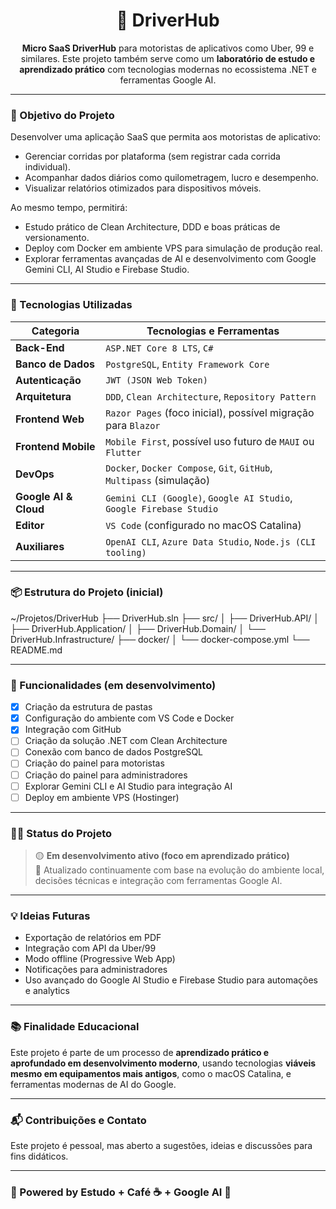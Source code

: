 <h1 align="center">🚗 DriverHub</h1>

<p align="center">
  <strong>Micro SaaS DriverHub</strong> para motoristas de aplicativos como Uber, 99 e similares.  
  Este projeto também serve como um <strong>laboratório de estudo e aprendizado prático</strong> com tecnologias modernas no ecossistema .NET e ferramentas Google AI.
</p>

---

### 🧭 Objetivo do Projeto

Desenvolver uma aplicação SaaS que permita aos motoristas de aplicativo:
- Gerenciar corridas por plataforma (sem registrar cada corrida individual).
- Acompanhar dados diários como quilometragem, lucro e desempenho.
- Visualizar relatórios otimizados para dispositivos móveis.

Ao mesmo tempo, permitirá:
- Estudo prático de Clean Architecture, DDD e boas práticas de versionamento.
- Deploy com Docker em ambiente VPS para simulação de produção real.
- Explorar ferramentas avançadas de AI e desenvolvimento com Google Gemini CLI, AI Studio e Firebase Studio.

---

### 🧰 Tecnologias Utilizadas

| Categoria                | Tecnologias e Ferramentas                             |
|-------------------------|------------------------------------------------------|
| **Back-End**            | `ASP.NET Core 8 LTS`, `C#`                            |
| **Banco de Dados**      | `PostgreSQL`, `Entity Framework Core`                 |
| **Autenticação**        | `JWT (JSON Web Token)`                                |
| **Arquitetura**         | `DDD`, `Clean Architecture`, `Repository Pattern`   |
| **Frontend Web**        | `Razor Pages` (foco inicial), possível migração para `Blazor` |
| **Frontend Mobile**     | `Mobile First`, possível uso futuro de `MAUI` ou `Flutter` |
| **DevOps**              | `Docker`, `Docker Compose`, `Git`, `GitHub`, `Multipass` (simulação) |
| **Google AI & Cloud**   | `Gemini CLI (Google)`, `Google AI Studio`, `Google Firebase Studio` |
| **Editor**              | `VS Code` (configurado no macOS Catalina)             |
| **Auxiliares**          | `OpenAI CLI`, `Azure Data Studio`, `Node.js (CLI tooling)` |

---

### 📦 Estrutura do Projeto (inicial)

~/Projetos/DriverHub
├── DriverHub.sln
├── src/
│ ├── DriverHub.API/
│ ├── DriverHub.Application/
│ ├── DriverHub.Domain/
│ └── DriverHub.Infrastructure/
├── docker/
│ └── docker-compose.yml
└── README.md

---

### 🚀 Funcionalidades (em desenvolvimento)

- [x] Criação da estrutura de pastas
- [x] Configuração do ambiente com VS Code e Docker
- [x] Integração com GitHub
- [ ] Criação da solução .NET com Clean Architecture
- [ ] Conexão com banco de dados PostgreSQL
- [ ] Criação do painel para motoristas
- [ ] Criação do painel para administradores
- [ ] Explorar Gemini CLI e AI Studio para integração AI
- [ ] Deploy em ambiente VPS (Hostinger)

---

### 👨‍💻 Status do Projeto

> 🟡 **Em desenvolvimento ativo (foco em aprendizado prático)**  
> 🔄 Atualizado continuamente com base na evolução do ambiente local, decisões técnicas e integração com ferramentas Google AI.

---

### 💡 Ideias Futuras

- Exportação de relatórios em PDF
- Integração com API da Uber/99
- Modo offline (Progressive Web App)
- Notificações para administradores
- Uso avançado do Google AI Studio e Firebase Studio para automações e analytics

---

### 📚 Finalidade Educacional

Este projeto é parte de um processo de **aprendizado prático e aprofundado em desenvolvimento moderno**, usando tecnologias **viáveis mesmo em equipamentos mais antigos**, como o macOS Catalina, e ferramentas modernas de AI do Google.

---

### 📬 Contribuições e Contato

Este projeto é pessoal, mas aberto a sugestões, ideias e discussões para fins didáticos.

---

### 🧠 Powered by Estudo + Café ☕ + Google AI 🚀